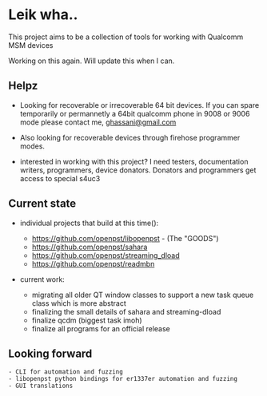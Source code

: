 # Leik wha..

This project aims to be a collection of tools for working with Qualcomm MSM devices

Working on this again. Will update this when I can.

## Helpz
- Looking for recoverable or irrecoverable 64 bit devices. If you can spare temporarily or permannetly a 64bit qualcomm phone in 9008 or 9006 mode please contact me, ghassani@gmail.com 

- Also looking for recoverable devices through firehose programmer modes.

- interested in working with this project? I need testers, documentation writers, programmers, device donators. Donators and programmers get access to special s4uc3

## Current state

- individual projects that build at this time(): 
	- https://github.com/openpst/libopenpst - (The "GOODS")
	- https://github.com/openpst/sahara
	- https://github.com/openpst/streaming_dload
    - https://github.com/openpst/readmbn 

- current work:
	
	- migrating all older QT window classes to support a new task queue class which is more abstract
	- finalizing the small details of sahara and streaming-dload
	- finalize qcdm (biggest task imoh)
	- finalize all programs for an official release

## Looking forward

	- CLI for automation and fuzzing
	- libopenpst python bindings for er1337er automation and fuzzing
	- GUI translations